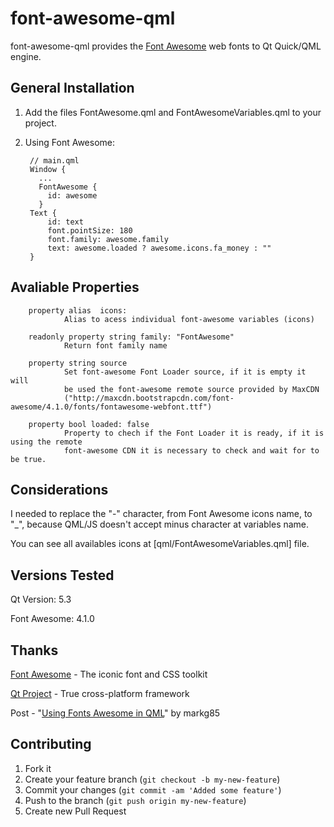 font-awesome-qml
================

font-awesome-qml provides the [Font Awesome] web fonts to Qt Quick/QML engine.

## General Installation

1. Add the files FontAwesome.qml and FontAwesomeVariables.qml to your project.

1. Using Font Awesome:

        // main.qml
        Window {
          ...
          FontAwesome {
            id: awesome
          }
        Text {
            id: text
            font.pointSize: 180
            font.family: awesome.family
            text: awesome.loaded ? awesome.icons.fa_money : ""
        }

## Avaliable Properties

        property alias  icons:
                Alias to acess individual font-awesome variables (icons)

        readonly property string family: "FontAwesome"
                Return font family name

        property string source
                Set font-awesome Font Loader source, if it is empty it will
                be used the font-awesome remote source provided by MaxCDN
                ("http://maxcdn.bootstrapcdn.com/font-awesome/4.1.0/fonts/fontawesome-webfont.ttf")

        property bool loaded: false
                Property to chech if the Font Loader it is ready, if it is using the remote
                font-awesome CDN it is necessary to check and wait for to be true.


## Considerations

I needed to replace the "-" character, from Font Awesome icons name, to  "_", because
QML/JS doesn't accept  minus character at variables name.

You can see all availables icons at [qml/FontAwesomeVariables.qml] file.

## Versions Tested

Qt Version: 5.3

Font Awesome: 4.1.0

## Thanks

[Font Awesome] - The iconic font and CSS toolkit

[Qt Project] - True cross-platform framework

Post - "[Using Fonts Awesome in QML]" by markg85

## Contributing

1. Fork it
2. Create your feature branch (`git checkout -b my-new-feature`)
3. Commit your changes (`git commit -am 'Added some feature'`)
4. Push to the branch (`git push origin my-new-feature`)
5. Create new Pull Request

[Font Awesome]: http://fortawesome.github.io/Font-Awesome/
[Qt Quick]: http://qt-project.org/doc/qt-5/qtquick-index.html
[Qt Project]: http://qt-project.org
[Using Fonts Awesome in QML]: http://kdeblog.mageprojects.com/2012/11/20/using-fonts-awesome-in-qml/
[qml/font/Variables.qml]: https://github.com/ricardodovalle/font-awesome-qml/blob/master/qml/FontAwesomeVariables.qml
